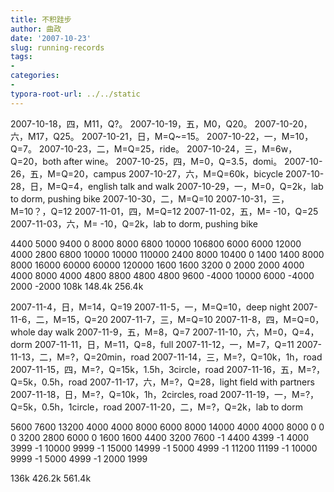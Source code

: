 ```yaml
---
title: 不积跬步
author: 曲政
date: '2007-10-23'
slug: running-records
tags:
- 
categories:
- 
typora-root-url: ../../static
---
```


2007-10-18，四，M11，Q?。 
2007-10-19，五，M0，Q20。 
2007-10-20，六，M17，Q25。 
2007-10-21，日，M=Q~=15。 
2007-10-22，一，M=10，Q=7。 
2007-10-23，二，M=Q=25，ride。 
2007-10-24，三，M=6w，Q=20，both after wine。 
2007-10-25，四，M=0，Q=3.5，domi。 
2007-10-26，五，M=Q=20，campus 
2007-10-27，六，M=Q=60k，bicycle 
2007-10-28，日，M=Q=4，english talk and walk 
2007-10-29，一，M=0，Q=2k，lab to dorm, pushing bike 
2007-10-30，二，M=Q=10 
2007-10-31，三，M=10？，Q=12 
2007-11-01，四，M=Q=12 
2007-11-02，五，M= -10，Q=25 
2007-11-03，六，M= -10，Q=2k，lab to dorm, pushing bike 

4400 5000 9400 
0 8000 8000 
6800 10000 106800 
6000 6000 12000 
4000 2800 6800 
10000 10000 110000 
2400 8000 10400 
0 1400 1400 
8000 8000 16000 
60000 60000 120000 
1600 1600 3200 
0 2000 2000 
4000 4000 8000 
4000 4800 8800 
4800 4800 9600 
-4000 10000 6000 
-4000 2000 -2000 
108k 148.4k 256.4k 

2007-11-4，日，M=14，Q=19 
2007-11-5，一，M=Q=10，deep night 
2007-11-6，二，M=15，Q=20 
2007-11-7，三，M=Q=10 
2007-11-8，四，M=Q=0，whole day walk 
2007-11-9，五，M=8，Q=7 
2007-11-10，六，M=0，Q=4，dorm 
2007-11-11，日，M=11，Q=8，full 
2007-11-12，一，M=7，Q=11 
2007-11-13，二，M=?，Q=20min，road 
2007-11-14，三，M=?，Q=10k，1h，road 
2007-11-15，四，M=?，Q=15k，1.5h，3circle，road 
2007-11-16，五，M=?，Q=5k，0.5h，road 
2007-11-17，六，M=?，Q=28，light field with partners 
2007-11-18，日，M=?，Q=10k，1h，2circles, road 
2007-11-19，一，M=?，Q=5k，0.5h，1circle，road 
2007-11-20，二，M=?，Q=2k，lab to dorm
 
5600 7600 13200
4000 4000 8000
6000 8000 14000
4000 4000 8000
0 0 0
3200 2800 6000
0 1600 1600
4400 3200 7600
-1 4400 4399
-1 4000 3999
-1 10000 9999
-1 15000 14999
-1 5000 4999
-1 11200 11199
-1 10000 9999
-1 5000 4999
-1 2000 1999

136k 426.2k 561.4k